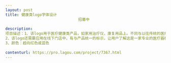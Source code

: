 ```yaml
---                
layout: post       
title: 健康类logo字体设计
                                招募中
           
description: 
项目描述：1、该logo用于医疗健康类产品，如家用治疗仪，康复用品上。不同与以往传统的医疗产品，我们的产品在设计上跟国际接轨。
2、该logo还需要应用在线下门店中，有与产品统一的标示，让用户了解这是一家专业的医疗器械体验店。
3、颜色：趋向红色或蓝色
     
contenturl: https://pro.lagou.com/project/7367.html      
---                 
```

